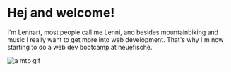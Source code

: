 # Hej and welcome!

I'm Lennart, most people call me Lenni, and besides mountainbiking and music I really want to get more into web development. That's why I'm now starting to do a web dev bootcamp at neuefische.

![a mtb gif](https://media3.giphy.com/media/v1.Y2lkPTc5MGI3NjExcXhpejMxdHFzMjB3bjQ3ZDh6MjVpazVuY3ptajlsMGkwMmFxcmI0aSZlcD12MV9pbnRlcm5hbF9naWZfYnlfaWQmY3Q9Zw/OZh2prUPYBdXGY8x5U/giphy.gif)
